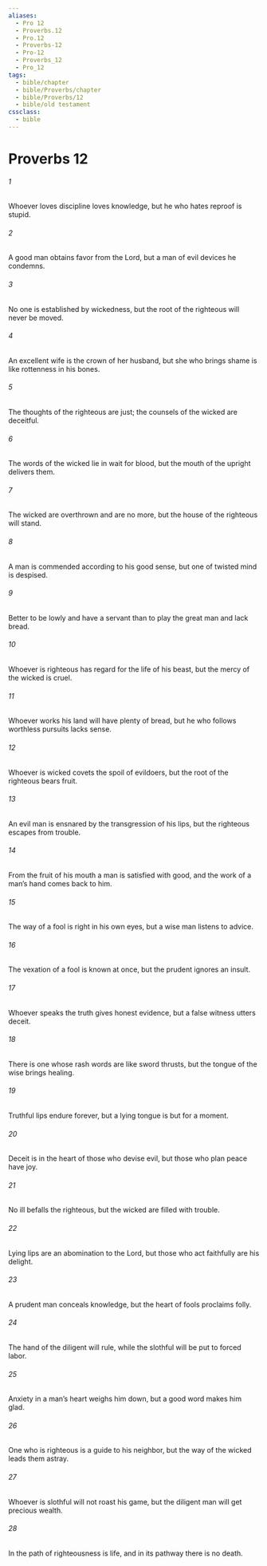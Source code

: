 ```yaml
---
aliases:
  - Pro 12
  - Proverbs.12
  - Pro.12
  - Proverbs-12
  - Pro-12
  - Proverbs_12
  - Pro_12
tags:
  - bible/chapter
  - bible/Proverbs/chapter
  - bible/Proverbs/12
  - bible/old testament
cssclass:
  - bible
---
```


# Proverbs 12

###### 1
Whoever loves discipline loves knowledge, but he who hates reproof is stupid.
###### 2
A good man obtains favor from the Lord, but a man of evil devices he condemns.
###### 3
No one is established by wickedness, but the root of the righteous will never be moved.
###### 4
An excellent wife is the crown of her husband, but she who brings shame is like rottenness in his bones.
###### 5
The thoughts of the righteous are just; the counsels of the wicked are deceitful.
###### 6
The words of the wicked lie in wait for blood, but the mouth of the upright delivers them.
###### 7
The wicked are overthrown and are no more,   but the house of the righteous will stand.
###### 8
A man is commended according to his good sense, but one of twisted mind is despised.
###### 9
Better to be lowly and have a servant than to play the great man and lack bread.
###### 10
Whoever is righteous has regard for the life of his beast, but the mercy of the wicked is cruel.
###### 11
Whoever works his land will have plenty of bread,   but he who follows worthless pursuits lacks sense.
###### 12
Whoever is wicked covets the spoil of evildoers, but the root of the righteous bears fruit.
###### 13
An evil man is ensnared by the transgression of his lips,   but the righteous escapes from trouble.
###### 14
From the fruit of his mouth a man is satisfied with good,   and the work of a man’s hand comes back to him.
###### 15
The way of a fool is right in his own eyes, but a wise man listens to advice.
###### 16
The vexation of a fool is known at once, but the prudent ignores an insult.
###### 17
Whoever speaks the truth gives honest evidence, but a false witness utters deceit.
###### 18
There is one whose rash words are like sword thrusts, but the tongue of the wise brings healing.
###### 19
Truthful lips endure forever, but a lying tongue is but for a moment.
###### 20
Deceit is in the heart of those who devise evil, but those who plan peace have joy.
###### 21
No ill befalls the righteous, but the wicked are filled with trouble.
###### 22
Lying lips are an abomination to the Lord,   but those who act faithfully are his delight.
###### 23
A prudent man conceals knowledge,   but the heart of fools proclaims folly.
###### 24
The hand of the diligent will rule, while the slothful will be put to forced labor.
###### 25
Anxiety in a man’s heart weighs him down, but a good word makes him glad.
###### 26
One who is righteous is a guide to his neighbor, but the way of the wicked leads them astray.
###### 27
Whoever is slothful will not roast his game, but the diligent man will get precious wealth.
###### 28
In the path of righteousness is life, and in its pathway there is no death.


